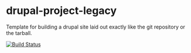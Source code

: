 # drupal-project-legacy

Template for building a drupal site laid out exactly like the git repository or
the tarball.

[![Build Status](https://travis-ci.org/drupal/drupal-project-legacy.svg?branch=8.6.x)](https://travis-ci.org/drupal/drupal-project-legacy)
